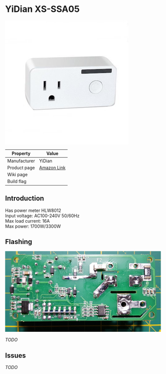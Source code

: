 # YiDian XS-SSA05

![YiDian XS-SSA05](images/devices/yidian-xs-ssa05.jpg)

|Property|Value|
|---|---|
|Manufacturer|YiDian|
|Product page|[Amazon Link](https://www.amazon.com/gp/product/B075ZQXWFZ/ref=oh_aui_detailpage_o05_s00?ie=UTF8&psc=1)|
|Wiki page||
|Build flag||

## Introduction

Has power meter HLW8012<br>
Input voltage: AC100-240V 50/60Hz<br>
Max load current: 16A<br>
Max power: 1700W/3300W<br>

## Flashing

![YiDian XS-SSA05 board](images/flashing/yidian-xs-ssa05-flash.jpg)

*TODO*

## Issues

*TODO*